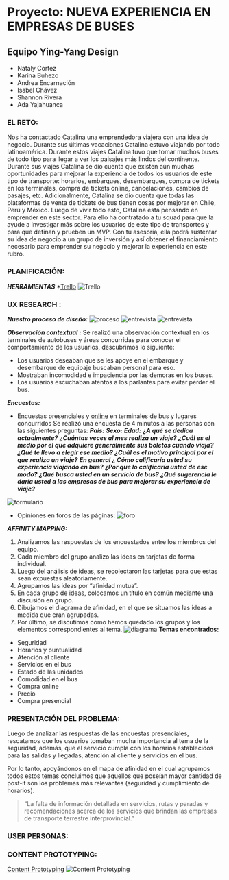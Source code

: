 # Proyecto: NUEVA EXPERIENCIA EN EMPRESAS DE BUSES

## Equipo Ying-Yang Design

* Nataly Cortez
* Karina Buhezo
* Andrea Encarnación
* Isabel Chávez
* Shannon Rivera
* Ada Yajahuanca

### EL RETO:
Nos ha contactado Catalina una emprendedora viajera con una idea de negocio. Durante sus últimas vacaciones Catalina estuvo viajando por todo latinoamérica. Durante estos viajes Catalina tuvo que tomar muchos buses de todo tipo para llegar a ver los paisajes más lindos del continente. 
Durante sus viajes Catalina se dio cuenta que existen aún muchas oportunidades para mejorar la experiencia de todos los usuarios de este tipo de transporte: horarios, embarques, desembarques, compra de tickets en los terminales, compra de tickets online, cancelaciones, cambios de pasajes, etc. 
Adicionalmente, Catalina se dio cuenta que todas las plataformas de venta de tickets de bus tienen cosas por mejorar en Chile, Perú y México. 
Luego de vivir todo esto, Catalina está pensando en emprender en este sector. Para ello ha contratado a tu squad para que la ayude a investigar más sobre los usuarios de este tipo de transportes y para que definan y prueben un MVP.
Con tu asesoría, ella podrá sustentar su idea de negocio a un grupo de inversión y así obtener el financiamiento necesario para emprender su negocio y mejorar la experiencia en este rubro.

### PLANIFICACIÓN:

_**HERRAMIENTAS**_
*[Trello](https://trello.com/b/AmqGLK3O/nueva-experiencia-en-empresas-de-buses)
![Trello](https://raw.githubusercontent.com/adayc/reto-buses/nat-branch/assets/images/trello.png)

### UX RESEARCH :
_**Nuestro proceso de diseño:**_
![proceso](https://raw.githubusercontent.com/adayc/reto-buses/nat-branch/assets/images/proceso.png)
![entrevista](https://raw.githubusercontent.com/adayc/reto-buses/nat-branch/assets/images/encuesta1.jpg) ![entrevista](https://raw.githubusercontent.com/adayc/reto-buses/nat-branch/assets/images/encuesta2.jpg) 

_**Observación contextual :**_
Se realizó una observación contextual en  los terminales de autobuses y áreas concurridas para conocer el comportamiento de los usuarios, descubrimos lo siguiente:
*	Los usuarios deseaban que se les apoye en el embarque y desembarque de equipaje buscaban personal para eso.
* Mostraban incomodidad e impaciencia por las demoras  en los buses.
* Los usuarios escuchaban atentos a los parlantes para evitar perder el bus.

_**Encuestas:**_
*	Encuestas presenciales y [online](https://docs.google.com/forms/d/1spEVI_2zr-XjkvmiQ4f6wRZsXpssyU4BUgmFTvxz60I/viewform?edit_requested=true) en terminales de bus y lugares concurridos
Se realizó una encuesta de 4 minutos a las personas con las siguientes preguntas: 
_**País:**_
_**Sexo:**_
_**Edad:**_
_**¿A qué se dedica actualmente?**_
_**¿Cuántas veces al mes realiza un viaje?**_
_**¿Cuál es el medio por el que adquiere generalmente sus boletos cuando viaja?**_
_**¿Qué te llevo a elegir ese medio?**_
_**¿Cuál es el motivo principal por el que realiza un viaje?**_
_**En general ¿ Cómo calificaría usted su experiencia viajando en bus?**_
_**¿Por qué lo calificaría usted de ese modo?**_
_**¿Qué busca usted en un servicio de bus?**_
_**¿Qué sugerencia le daría usted a las empresas de bus para mejorar su experiencia de viaje?**_

![formulario](https://raw.githubusercontent.com/adayc/reto-buses/nat-branch/assets/images/formulario.png) 

* Opiniones en foros de las páginas:
![foro]()

_**AFFINITY MAPPING:**_
1.	Analizamos las respuestas de los encuestados entre los miembros del equipo.
2.	Cada miembro del grupo analizo las ideas en tarjetas de forma individual.
3.	Luego del análisis de ideas, se recolectaron las tarjetas para que estas sean expuestas aleatoriamente.
4.	Agrupamos  las ideas por “afinidad mutua”.
5.	En cada grupo de ideas, colocamos un título en común mediante una discusión en grupo.
6.	Dibujamos el diagrama de afinidad, en el que se situamos las ideas a medida que eran agrupadas.
7.	Por último, se discutimos como hemos quedado los grupos y los elementos correspondientes al tema.
![diagrama](https://raw.githubusercontent.com/adayc/reto-buses/nat-branch/assets/images/diagrama.jpg) 
**Temas encontrados:**
* Seguridad
* Horarios y puntualidad
* Atención al cliente
* Servicios en el bus
* Estado de las unidades
* Comodidad en el bus
* Compra online
* Precio
* Compra presencial

### PRESENTACIÓN DEL PROBLEMA:
Luego de analizar las respuestas de las encuestas presenciales, rescatamos que los usuarios tomaban mucha importancia al tema de la seguridad, además, que el servicio cumpla con los horarios establecidos para las salidas y llegadas, atención al cliente y servicios en el bus.

Por lo tanto, apoyándonos en el mapa de afinidad en el cual agrupamos todos estos temas concluimos que aquellos que poseían mayor cantidad de post-it son los problemas más relevantes (seguridad y cumplimiento de horarios).
 > “La falta de información detallada en servicios, rutas y paradas y recomendaciones acerca de los servicios que brindan las empresas de transporte terrestre interprovincial.”

### USER PERSONAS:

### CONTENT PROTOTYPING:
[Content Prototyping](https://docs.google.com/presentation/d/1RiaopXo3EmxxdSaE4hPKQCHLNa8ou5eNxguGarq-6kc/edit?usp=sharing)
![Content Prototyping](https://raw.githubusercontent.com/adayc/reto-buses/nat-branch/assets/images/content.png)
